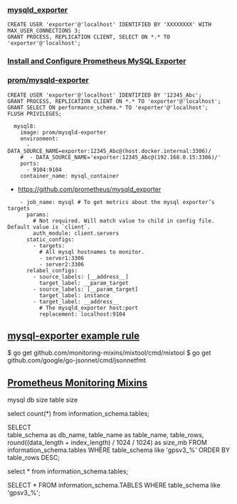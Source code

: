 ### [mysqld_exporter](https://github.com/prometheus/mysqld_exporter)
```
CREATE USER 'exporter'@'localhost' IDENTIFIED BY 'XXXXXXXX' WITH MAX_USER_CONNECTIONS 3;
GRANT PROCESS, REPLICATION CLIENT, SELECT ON *.* TO 'exporter'@'localhost';
```
### [Install and Configure Prometheus MySQL Exporter](https://www.devopsschool.com/blog/install-and-configure-prometheus-mysql-exporter/)

### [prom/mysqld-exporter](https://registry.hub.docker.com/r/prom/mysqld-exporter/)
```
CREATE USER 'exporter'@'localhost' IDENTIFIED BY '12345_Abc';
GRANT PROCESS, REPLICATION CLIENT ON *.* TO 'exporter'@'localhost';
GRANT SELECT ON performance_schema.* TO 'exporter'@'localhost';
FLUSH PRIVILEGES;
```
```
  mysql8: 
    image: prom/mysqld-exporter
    environment:
      - DATA_SOURCE_NAME=exporter:12345_Abc@(host.docker.internal:3306)/
    #  - DATA_SOURCE_NAME='exporter:12345_Abc@(192.168.0.15:3306)/'
    ports:
      - 9104:9104
    container_name: mysql_container
```
- https://github.com/prometheus/mysqld_exporter
```
    - job_name: mysql # To get metrics about the mysql exporter’s targets
      params:
        # Not required. Will match value to child in config file. Default value is `client`.
        auth_module: client.servers
      static_configs:
        - targets:
          # All mysql hostnames to monitor.
          - server1:3306
          - server2:3306
      relabel_configs:
        - source_labels: [__address__]
          target_label: __param_target
        - source_labels: [__param_target]
          target_label: instance
        - target_label: __address__
          # The mysqld_exporter host:port
          replacement: localhost:9104
```
## [mysql-exporter example rule](https://github.com/prometheus/mysqld_exporter/tree/main/mysqld-mixin)
$ go get github.com/monitoring-mixins/mixtool/cmd/mixtool
$ go get github.com/google/go-jsonnet/cmd/jsonnetfmt

## [Prometheus Monitoring Mixins](https://github.com/monitoring-mixins/docs)

mysql db size 
table size 

select count(*) from information_schema.tables;

SELECT	
	table_schema as db_name, 
	table_name as table_name,
	table_rows, 
  round((data_length + index_length) / 1024 / 1024) as size_mb
FROM	information_schema.tables
WHERE	table_schema like 'gpsv3_%'
ORDER BY table_rows DESC;

select * from information_schema.tables;

SELECT * 
FROM	information_schema.TABLES
WHERE	table_schema like 'gpsv3_%';